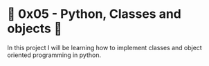 # :shell: 0x05 - Python, Classes and objects :shell:

In this project I will be learning how to implement classes and object oriented programming in python.
